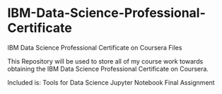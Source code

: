 # IBM-Data-Science-Professional-Certificate
IBM Data Science Professional Certificate on Coursera Files

This Repository will be used to store all of my course work towards obtaining the IBM Data Science Professional Certificate on Coursera. 

Included is:
Tools for Data Science Jupyter Notebook Final Assignment 

